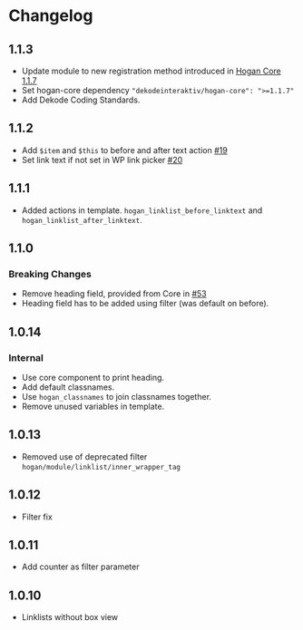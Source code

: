 # Changelog

## 1.1.3
* Update module to new registration method introduced in [Hogan Core 1.1.7](https://github.com/DekodeInteraktiv/hogan-core/releases/tag/1.1.7)
* Set hogan-core dependency `"dekodeinteraktiv/hogan-core": ">=1.1.7"`
* Add Dekode Coding Standards.

## 1.1.2
* Add `$item` and `$this` to before and after text action [#19](https://github.com/DekodeInteraktiv/hogan-linklist/pull/19)
* Set link text if not set in WP link picker [#20](https://github.com/DekodeInteraktiv/hogan-linklist/pull/20)

## 1.1.1
* Added actions in template. `hogan_linklist_before_linktext` and `hogan_linklist_after_linktext`.

## 1.1.0
### Breaking Changes
* Remove heading field, provided from Core in [#53](https://github.com/DekodeInteraktiv/hogan-core/pull/53)
* Heading field has to be added using filter (was default on before).

## 1.0.14
### Internal
* Use core component to print heading.
* Add default classnames.
* Use `hogan_classnames` to join classnames together.
* Remove unused variables in template.

## 1.0.13
* Removed use of deprecated filter `hogan/module/linklist/inner_wrapper_tag`

## 1.0.12
* Filter fix

## 1.0.11
* Add counter as filter parameter

## 1.0.10
* Linklists without box view
